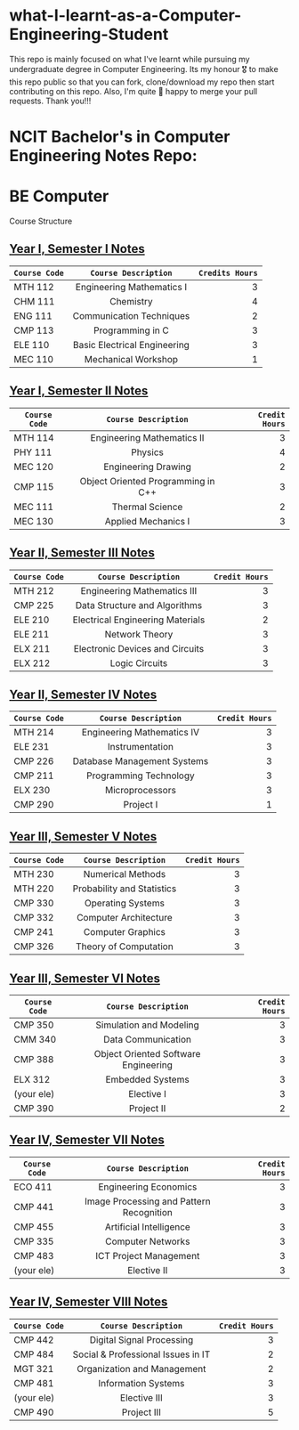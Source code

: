 # what-I-learnt-as-a-Computer-Engineering-Student
This repo is mainly focused on what I've learnt while pursuing my undergraduate degree in Computer Engineering. Its my honour 🎖 to make this repo public so that you can fork,  clone/download my repo then start contributing on this repo. Also, I'm quite 🙂 happy to merge your pull requests. Thank you!!!

# NCIT Bachelor's in Computer Engineering Notes Repo:

# BE Computer
<!-- Bachelor's in Computer Engineering -->
Course Structure

## [Year I, Semester I Notes](https://github.com/KhomZ/what-I-learnt-as-a-Computer-Engineering-Student/tree/main/BE%20Computer/Semester/Sem-I)
|`Course Code`    |`Course Description`                    |`Credits Hours`  |
| --------------- |:--------------------------------------:| ---------------:|
| MTH 112         | Engineering Mathematics I              |      3          |
| CHM 111         | Chemistry                              |      4          |
| ENG 111         | Communication Techniques               |      2          |
| CMP 113         | Programming in C                       |      3          |
| ELE 110         | Basic Electrical Engineering           |      3          |
| MEC 110         | Mechanical Workshop                    |      1          |


## [Year I, Semester II Notes](https://github.com/KhomZ/what-I-learnt-as-a-Computer-Engineering-Student/tree/main/BE%20Computer/Semester/Sem-II)
|`Course Code`	|`Course Description`|`Credit Hours`|
| --------------- |:--------------------------------------:| ---------------:|
|MTH 114	    |Engineering Mathematics II         |	3|
|PHY 111	    |Physics                            |	4|
|MEC 120	    |Engineering Drawing                |	2|
|CMP 115	    |Object Oriented Programming in C++ |	3|
|MEC 111	    |Thermal Science                    |	2|
|MEC 130	    |Applied Mechanics I                |	3|


## [Year II, Semester III Notes](https://github.com/KhomZ/what-I-learnt-as-a-Computer-Engineering-Student/tree/main/BE%20Computer/Semester/Sem-III)
|`Course Code`	|`Course Description`	|`Credit Hours`
| --------------- |:--------------------------------------:| ---------------:|
|MTH 212	|Engineering Mathematics III	    |3
|CMP 225	|Data Structure and Algorithms	    |3
|ELE 210	|Electrical Engineering Materials	|2
|ELE 211	|Network Theory	                    |3
|ELX 211	|Electronic Devices and Circuits    |3
|ELX 212	|Logic Circuits	                    |3


## [Year II, Semester IV Notes](https://github.com/KhomZ/what-I-learnt-as-a-Computer-Engineering-Student/tree/main/BE%20Computer/Semester/Sem-IV)
|`Course Code`	|`Course Description`	|`Credit Hours`
| --------------- |:--------------------------------------:| ---------------:|
MTH 214	|Engineering Mathematics IV	        |3
ELE 231	|Instrumentation	                |3
CMP 226	|Database Management Systems	    |3
CMP 211	|Programming Technology	            |3
ELX 230	|Microprocessors	                |3
CMP 290	|Project I      	                |1


## [Year III, Semester V Notes](https://github.com/KhomZ/what-I-learnt-as-a-Computer-Engineering-Student/tree/main/BE%20Computer/Semester/Sem-V)
|`Course Code`	|`Course Description`	|`Credit Hours`
| --------------- |:--------------------------------------:| ---------------:|
MTH 230	|Numerical Methods	                    |3
MTH 220	|Probability and Statistics         	|3
CMP 330	|Operating Systems	                    |3
CMP 332	|Computer Architecture	                |3
CMP 241	|Computer Graphics  	                |3
CMP 326	|Theory of Computation               	|3


## [Year III, Semester VI Notes](https://github.com/KhomZ/what-I-learnt-as-a-Computer-Engineering-Student/tree/main/BE%20Computer/Semester/Sem-VI)
|`Course Code`	|`Course Description`	|`Credit Hours`
| --------------- |:--------------------------------------:| ---------------:|
CMP 350	|Simulation and Modeling	            |3
CMM 340	|Data Communication	                    |3
CMP 388	|Object Oriented Software Engineering	|3
ELX 312	|Embedded Systems       	            |3
(your ele)|Elective I                	        |3
CMP 390	|Project II             	            |2


## [Year IV, Semester VII Notes](https://github.com/KhomZ/what-I-learnt-as-a-Computer-Engineering-Student/tree/main/BE%20Computer/Semester/Sem-VII)
|`Course Code`	|`Course Description`	|`Credit Hours`
| --------------- |:--------------------------------------:| ---------------:|
ECO 411	|Engineering Economics	                    |3
CMP 441	|Image Processing and Pattern Recognition	|3
CMP 455	|Artificial Intelligence	                |3
CMP 335	|Computer Networks	                        |3
CMP 483	|ICT Project Management 	                |3
(your ele)|Elective II	                            |3


## [Year IV, Semester VIII Notes](https://github.com/KhomZ/what-I-learnt-as-a-Computer-Engineering-Student/tree/main/BE%20Computer/Semester/Sem-VIII)
|`Course Code`	|`Course Description`	|`Credit Hours`
| --------------- |:--------------------------------------:| ---------------:|
CMP 442	|Digital Signal Processing	                |3
CMP 484	|Social & Professional Issues in IT	        |2
MGT 321	|Organization and Management	            |2
CMP 481	|Information Systems        	            |3
(your ele)|Elective III               	            |3
CMP 490	|Project III	                            |5